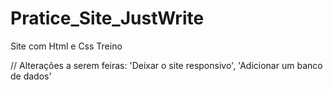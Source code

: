 # Pratice_Site_JustWrite
Site com Html e Css Treino

// Alterações a serem feiras: 'Deixar o site responsivo', 'Adicionar um banco de dados'
